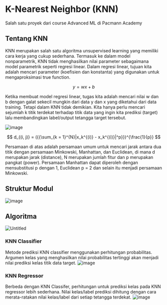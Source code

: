 # K-Nearest Neighbor (KNN)
Salah satu proyek dari course Advanced ML di Pacmann Academy
## Tentang KNN
KNN merupakan salah satu algoritma unsupervised learning yang memiliki cara kerja yang cukup sederhana. Termasuk ke dalam model nonparametrik, KNN tidak menghasilkan nilai parameter sebagaimana model parametrik seperti regresi linear. Dalam regresi linear, tujuan kita adalah mencari parameter (koefisien dan konstanta) yang digunakan untuk mengaproksimasi true function.

$$ 
y = wx + b 
$$

Ketika membuat model regresi linear, tugas kita adalah mencari nilai w dan b dengan galat sekecil mungkin dari data y dan x yang diketahui dari data training. Tetapi dalam KNN tidak demikian. Kita hanya perlu mencari sejumlah k titik terdekat terhadap titik data yang ingin kita prediksi (target) lalu membandingkan label/output tetangga target tersebut.

![image](https://github.com/rahmanazizf/mlfratchman/assets/100136072/6a8d92a6-c772-4beb-aa2a-d0edb367e178)

$$
d_{(i, j)} = ({{\sum_{k = 1}^{N}|x_k^{(i)} - x_k^{(i)}|^p}})^{\frac{1}{p}}
$$

Persamaan di atas adalah persamaan umum untuk mencari jarak antara dua titik dengan persamaan Minkowski, Manhattan, dan Euclidean, di mana d merupakan jarak (distance), N merupakan jumlah fitur dan p merupakan pangkat (power). Persamaan Manhattan dapat diperoleh dengan mensubstitusi p dengan 1, Euclidean p = 2 dan selain itu menjadi persamaan Minkowski.

## Struktur Modul
![image](https://github.com/rahmanazizf/mlfratchman/assets/100136072/85658ac9-a1d5-4593-b94f-f997a6742c80)
## Algoritma
![Untitled](https://github.com/rahmanazizf/mlfratchman/assets/100136072/6f492e40-11af-4999-a351-70222256a646)
### KNN Classifier
Metode prediksi KNN classifier menggunakan perhitungan probabilitas. Argumen kelas yang menghasilkan nilai probabilitas tertinggi akan menjadi nilai prediksi kelas titik data target.
![image](https://github.com/rahmanazizf/mlfratchman/assets/100136072/22d801fd-572f-4576-b52b-fe5f1178e92e)
### KNN Regressor
Berbeda dengan KNN Classifer, perhitungan untuk prediksi kelas pada KNN regressor lebih sederhana. Nilai kelas/label prediksi dihitung dengan cara merata-ratakan nilai kelas/label dari setiap tetangga terdekat.
![image](https://github.com/rahmanazizf/mlfratchman/assets/100136072/d1112391-f553-4497-85b9-0978a2f8aa61)
